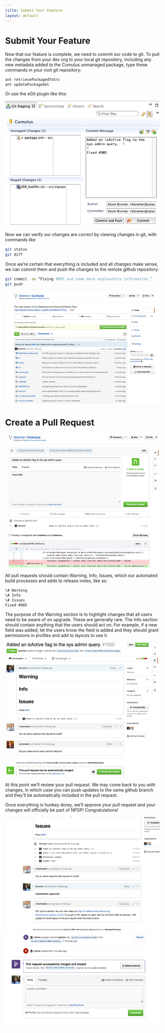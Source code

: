 ```yaml
---
title: Submit Your Feature
layout: default
---
```

# Submit Your Feature

Now that our feature is complete, we need to commit our code to git. To pull the changes from your dev org to your local git repository, including any new metadata added to the Cumulus unmanaged package, type these commands in your root git repository:

```
ant retrievePackagedToSrc
ant updatePackageXml
```

Or use the eGit plugin like this:

![commit a change using the eGit plugin](img/eclipse-egit-commit.png)

Now we can verify our changes are correct by viewing changes in git, with commands like

```sh
git status
git diff
```

Once we’re certain that everything is included and all changes make sense, we can commit them and push the changes to the remote github repository:

```sh
git commit -am “Fixing #905 and some more explanatory information.”
git push
```

![github feature commit](img/github-feature-commit.png)

# Create a Pull Request

![creating a pull request in github](img/github-creating-pull-request.png)



All pull requests should contain Warning, Info, Issues, which our automated build processes and adds to release notes, like so:

```
\# Warning
\# Info
\# Issues
Fixed #905
```

The purpose of the Warning section is to highlight changes that all users need to be aware of on upgrade.  These are generally rare.  The Info section should contain anything that the users should act on.  For example, if a new field was added, let the users know the field is added and they should grant permissions in profiles and add to layouts to use it.

![github active pull request](img/github-active-pull-req.png)

At this point we’ll review your pull request. We may come back to you with changes, in which case you can push updates to the same github branch and they’ll be automatically included in the pull request.

Once everything is hunkey dorey, we’ll approve your pull request and your changes will officially be part of NPSP! Congratulations!


![github approve pull request](img/github-approve-pull-req.png)
![github pull request merged](img/github-pull-req-merged.png)

